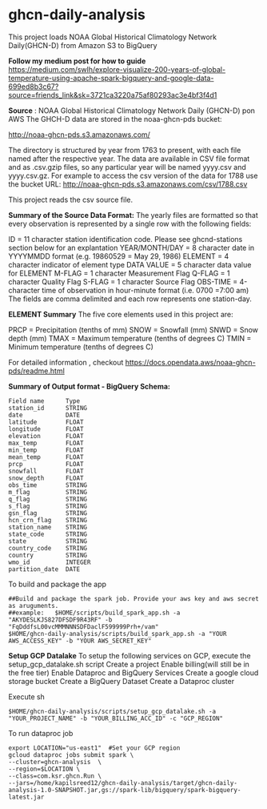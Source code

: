 # ghcn-daily-analysis

This project loads NOAA Global Historical Climatology Network Daily(GHCN-D) from Amazon S3 to BigQuery

**Follow my medium post for how to guide** https://medium.com/swlh/explore-visualize-200-years-of-global-temperature-using-apache-spark-bigquery-and-google-data-699ed8b3c67?source=friends_link&sk=3721ca3220a75af80293ac3e4bf3f4d1

**Source** : NOAA Global Historical Climatology Network Daily (GHCN-D) pon AWS 
The GHCH-D data are stored in the noaa-ghcn-pds bucket:

http://noaa-ghcn-pds.s3.amazonaws.com/

The directory is structured by year from 1763 to present, with each file named after the respective year. The data are available in CSV file format and as .csv.gzip files, so any particular year will be named yyyy.csv and yyyy.csv.gz. For example to access the csv version of the data for 1788 use the bucket URL:
http://noaa-ghcn-pds.s3.amazonaws.com/csv/1788.csv

This project reads the csv source file. 

**Summary of the Source Data Format:**
The yearly files are formatted so that every observation is represented by a single row with the following fields:

ID = 11 character station identification code. Please see ghcnd-stations section below for an explantation
YEAR/MONTH/DAY = 8 character date in YYYYMMDD format (e.g. 19860529 = May 29, 1986)
ELEMENT = 4 character indicator of element type
DATA VALUE = 5 character data value for ELEMENT
M-FLAG = 1 character Measurement Flag
Q-FLAG = 1 character Quality Flag
S-FLAG = 1 character Source Flag
OBS-TIME = 4-character time of observation in hour-minute format (i.e. 0700 =7:00 am)
The fields are comma delimited and each row represents one station-day.

****ELEMENT Summary****
The five core elements used in this project are:

PRCP = Precipitation (tenths of mm)
SNOW = Snowfall (mm)
SNWD = Snow depth (mm)
TMAX = Maximum temperature (tenths of degrees C)
TMIN = Minimum temperature (tenths of degrees C)

For detailed information , checkout https://docs.opendata.aws/noaa-ghcn-pds/readme.html

**Summary of Output format - BigQuery Schema:**
```text
Field name	    Type
station_id	    STRING
date	        DATE
latitude	    FLOAT
longitude	    FLOAT
elevation	    FLOAT
max_temp	    FLOAT
min_temp	    FLOAT
mean_temp	    FLOAT
prcp	        FLOAT
snowfall	    FLOAT
snow_depth	    FLOAT
obs_time	    STRING
m_flag	        STRING
q_flag	        STRING
s_flag	        STRING
gsn_flag    	STRING
hcn_crn_flag	STRING
station_name	STRING
state_code	    STRING
state	        STRING
country_code	STRING
country	        STRING
wmo_id	        INTEGER
partition_date	DATE
```


To build and package the app
```shell script
##Build and package the spark job. Provide your aws key and aws secret as aruguments.
##example:   $HOME/scripts/build_spark_app.sh -a "AKYDESLKJS827DFSDF9R43RF" -b "FqDddfsL00vcMMMNNNSDFDaclF599999Prh+/vam"
$HOME/ghcn-daily-analysis/scripts/build_spark_app.sh -a "YOUR AWS_ACCESS_KEY" -b "YOUR AWS_SECRET_KEY"

```

**Setup GCP Datalake**
To setup the following services on GCP, execute the setup_gcp_datalake.sh script
Create a project
Enable billing(will still be in the free tier)
Enable Dataproc and BigQuery Services
Create a google cloud storage bucket
Create a BigQuery Dataset
Create a Dataproc cluster

Execute sh
```shell script
$HOME/ghcn-daily-analysis/scripts/setup_gcp_datalake.sh -a "YOUR_PROJECT_NAME" -b "YOUR_BILLING_ACC_ID" -c "GCP_REGION"
```

To run dataproc job
```shell script
export LOCATION="us-east1"  #Set your GCP region
gcloud dataproc jobs submit spark \
--cluster=ghcn-analysis  \
--region=$LOCATION \
--class=com.ksr.ghcn.Run \
--jars=/home/kapilsreed12/ghcn-daily-analysis/target/ghcn-daily-analysis-1.0-SNAPSHOT.jar,gs://spark-lib/bigquery/spark-bigquery-latest.jar 
```


